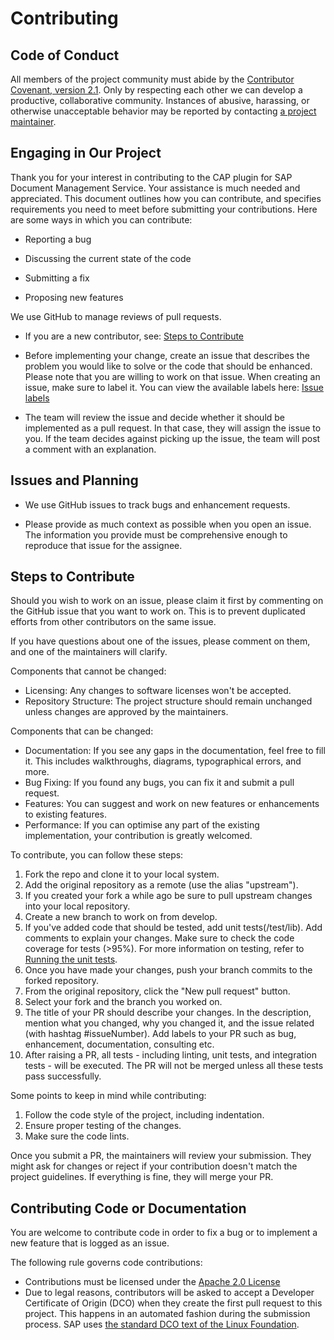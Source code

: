 # Contributing

## Code of Conduct

All members of the project community must abide by the [Contributor Covenant, version 2.1](CODE_OF_CONDUCT.md).
Only by respecting each other we can develop a productive, collaborative community.
Instances of abusive, harassing, or otherwise unacceptable behavior may be reported by contacting [a project maintainer](.reuse/dep5).

## Engaging in Our Project

Thank you for your interest in contributing to the CAP plugin for SAP Document Management Service. Your assistance is much needed and appreciated. This document outlines how you can contribute, and specifies requirements you need to meet before submitting your contributions. Here are some ways in which you can contribute: 

* Reporting a bug 

* Discussing the current state of the code 

* Submitting a fix 

* Proposing new features 

We use GitHub to manage reviews of pull requests.

* If you are a new contributor, see: [Steps to Contribute](#steps-to-contribute)

* Before implementing your change, create an issue that describes the problem you would like to solve or the code that should be enhanced. Please note that you are willing to work on that issue. When creating an issue, make sure to label it. You can view the available labels here: [Issue labels](https://github.com/cap-js/sdm/labels)

* The team will review the issue and decide whether it should be implemented as a pull request. In that case, they will assign the issue to you. If the team decides against picking up the issue, the team will post a comment with an explanation.

## Issues and Planning

* We use GitHub issues to track bugs and enhancement requests.

* Please provide as much context as possible when you open an issue. The information you provide must be comprehensive enough to reproduce that issue for the assignee.

## Steps to Contribute

Should you wish to work on an issue, please claim it first by commenting on the GitHub issue that you want to work on. This is to prevent duplicated efforts from other contributors on the same issue.

If you have questions about one of the issues, please comment on them, and one of the maintainers will clarify.

Components that cannot be changed:

* Licensing: Any changes to software licenses won't be accepted. 
* Repository Structure: The project structure should remain unchanged unless changes are approved by the maintainers. 

Components that can be changed:

* Documentation: If you see any gaps in the documentation, feel free to fill it. This includes walkthroughs, diagrams, typographical errors, and more. 
* Bug Fixing: If you found any bugs, you can fix it and submit a pull request. 
* Features: You can suggest and work on new features or enhancements to existing features. 
* Performance: If you can optimise any part of the existing implementation, your contribution is greatly welcomed. 

To contribute, you can follow these steps:

1. Fork the repo and clone it to your local system. 
2. Add the original repository as a remote (use the alias "upstream"). 
3. If you created your fork a while ago be sure to pull upstream changes into your local repository. 
4. Create a new branch to work on from develop.
5. If you've added code that should be tested, add unit tests(/test/lib). Add comments to explain your changes. Make sure to check the code coverage for tests (>95%). For more information on testing, refer to [Running the unit tests](https://github.com/cap-js/sdm?tab=readme-ov-file#running-the-unit-tests).
6. Once you have made your changes, push your branch commits to the forked repository. 
7. From the original repository, click the "New pull request" button. 
8. Select your fork and the branch you worked on. 
9. The title of your PR should describe your changes. In the description, mention what you changed, why you changed it, and the issue related (with hashtag #issueNumber). Add labels to your PR such as bug, enhancement, documentation, consulting etc. 
10. After raising a PR, all tests - including linting, unit tests, and integration tests - will be executed. The PR will not be merged unless all these tests pass successfully. 

Some points to keep in mind while contributing:

1. Follow the code style of the project, including indentation. 
2. Ensure proper testing of the changes.
3. Make sure the code lints.

Once you submit a PR, the maintainers will review your submission. They might ask for changes or reject if your contribution doesn't match the project guidelines. If everything is fine, they will merge your PR. 

## Contributing Code or Documentation

You are welcome to contribute code in order to fix a bug or to implement a new feature that is logged as an issue.

The following rule governs code contributions:

* Contributions must be licensed under the [Apache 2.0 License](./LICENSE)
* Due to legal reasons, contributors will be asked to accept a Developer Certificate of Origin (DCO) when they create the first pull request to this project. This happens in an automated fashion during the submission process. SAP uses [the standard DCO text of the Linux Foundation](https://developercertificate.org/).


